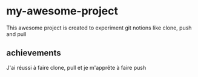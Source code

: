 # my-awesome-project

This awesome project is created to experiment git notions like clone, push and pull

## achievements

J'ai réussi à faire clone, pull et je m'apprête à faire push

